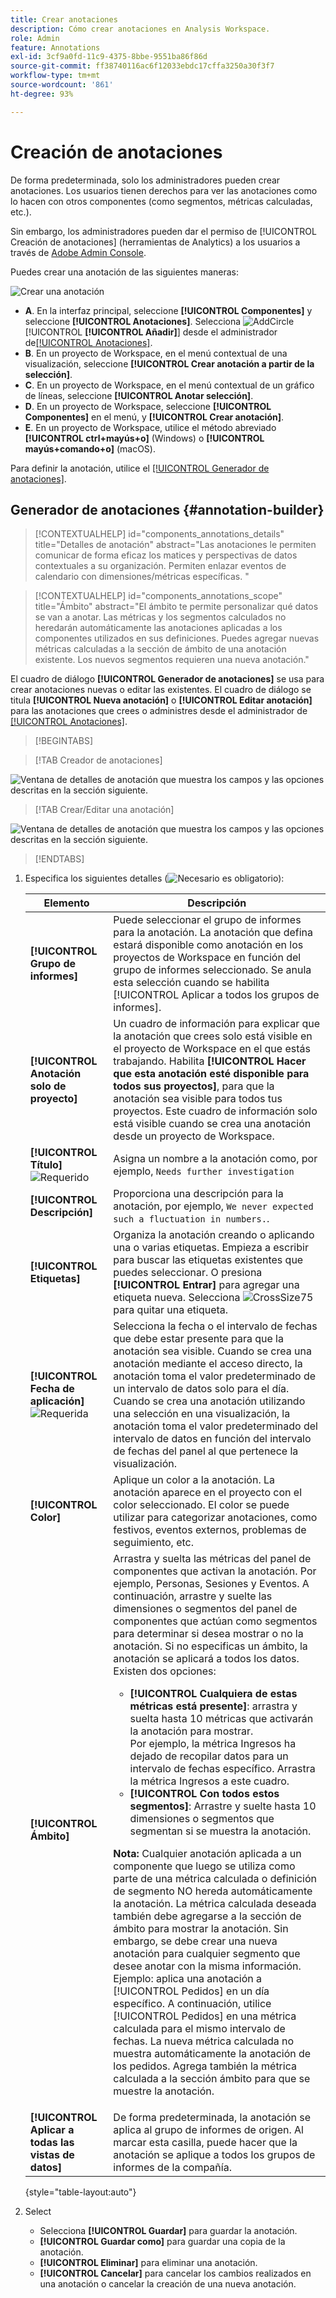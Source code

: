 ```yaml
---
title: Crear anotaciones
description: Cómo crear anotaciones en Analysis Workspace.
role: Admin
feature: Annotations
exl-id: 3cf9a0fd-11c9-4375-8bbe-9551ba86f86d
source-git-commit: ff38740116ac6f12033ebdc17cffa3250a30f3f7
workflow-type: tm+mt
source-wordcount: '861'
ht-degree: 93%

---
```


# Creación de anotaciones

De forma predeterminada, solo los administradores pueden crear anotaciones. Los usuarios tienen derechos para ver las anotaciones como lo hacen con otros componentes (como segmentos, métricas calculadas, etc.).


Sin embargo, los administradores pueden dar el permiso de [!UICONTROL Creación de anotaciones] (herramientas de Analytics) a los usuarios a través de [Adobe Admin Console](https://experienceleague.adobe.com/docs/analytics/admin/admin-console/permissions/analytics-tools.html?lang=es).

Puedes crear una anotación de las siguientes maneras:

![Crear una anotación](assets/create-annotation.png)

* **A**. En la interfaz principal, seleccione **[!UICONTROL Componentes]** y seleccione **[!UICONTROL Anotaciones]**. Selecciona ![AddCircle](/help/assets/icons/AddCircle.svg) [!UICONTROL **[!UICONTROL Añadir]**] desde el administrador de[[!UICONTROL  Anotaciones]](/help/analyze/analysis-workspace/components/annotations/manage-annotations.md).
* **B**. En un proyecto de Workspace, en el menú contextual de una visualización, seleccione **[!UICONTROL Crear anotación a partir de la selección]**.
* **C**. En un proyecto de Workspace, en el menú contextual de un gráfico de líneas, seleccione **[!UICONTROL Anotar selección]**.
* **D**. En un proyecto de Workspace, seleccione **[!UICONTROL Componentes]** en el menú, y **[!UICONTROL Crear anotación]**.
* **E**.  En un proyecto de Workspace, utilice el método abreviado **[!UICONTROL ctrl+mayús+o]** (Windows) o **[!UICONTROL mayús+comando+o]** (macOS).

Para definir la anotación, utilice el [[!UICONTROL Generador de anotaciones]](#annotation-builder).



## Generador de anotaciones {#annotation-builder}

>[!CONTEXTUALHELP]
>id="components_annotations_details"
>title="Detalles de anotación"
>abstract="Las anotaciones le permiten comunicar de forma eficaz los matices y perspectivas de datos contextuales a su organización. Permiten enlazar eventos de calendario con dimensiones/métricas específicas. "

>[!CONTEXTUALHELP]
>id="components_annotations_scope"
>title="Ámbito"
>abstract="El ámbito te permite personalizar qué datos se van a anotar. Las métricas y los segmentos calculados no heredarán automáticamente las anotaciones aplicadas a los componentes utilizados en sus definiciones. Puedes agregar nuevas métricas calculadas a la sección de ámbito de una anotación existente. Los nuevos segmentos requieren una nueva anotación."



El cuadro de diálogo **[!UICONTROL Generador de anotaciones]** se usa para crear anotaciones nuevas o editar las existentes. El cuadro de diálogo se titula **[!UICONTROL Nueva anotación]** o **[!UICONTROL Editar anotación]** para las anotaciones que crees o administres desde el administrador de [[!UICONTROL Anotaciones]](/help/analyze/analysis-workspace/components/annotations/manage-annotations.md).


>[!BEGINTABS]

>[!TAB Creador de anotaciones]

![Ventana de detalles de anotación que muestra los campos y las opciones descritas en la sección siguiente.](assets/annotation-builder.png)

>[!TAB Crear/Editar una anotación]

![Ventana de detalles de anotación que muestra los campos y las opciones descritas en la sección siguiente.](assets/create-edit-annotation.png)

>[!ENDTABS]

1. Especifica los siguientes detalles (![Necesario](/help/assets/icons/Required.svg) es obligatorio):

   | Elemento | Descripción |
   | --- | --- |
   | **[!UICONTROL Grupo de informes]** | Puede seleccionar el grupo de informes para la anotación. La anotación que defina estará disponible como anotación en los proyectos de Workspace en función del grupo de informes seleccionado. Se anula esta selección cuando se habilita [!UICONTROL Aplicar a todos los grupos de informes]. |
   | **[!UICONTROL Anotación solo de proyecto]** | Un cuadro de información para explicar que la anotación que crees solo está visible en el proyecto de Workspace en el que estás trabajando. Habilita **[!UICONTROL Hacer que esta anotación esté disponible para todos sus proyectos]**, para que la anotación sea visible para todos tus proyectos. Este cuadro de información solo está visible cuando se crea una anotación desde un proyecto de Workspace. |
   | **[!UICONTROL Título]** ![Requerido](/help/assets/icons/Required.svg) | Asigna un nombre a la anotación como, por ejemplo, `Needs further investigation` |
   | **[!UICONTROL Descripción]** | Proporciona una descripción para la anotación, por ejemplo, `We never expected such a fluctuation in numbers.`. |
   | **[!UICONTROL Etiquetas]** | Organiza la anotación creando o aplicando una o varias etiquetas. Empieza a escribir para buscar las etiquetas existentes que puedes seleccionar. O presiona **[!UICONTROL Entrar]** para agregar una etiqueta nueva. Selecciona ![CrossSize75](/help/assets/icons/CrossSize75.svg) para quitar una etiqueta. |
   | **[!UICONTROL Fecha de aplicación]** ![Requerida](/help/assets/icons/Required.svg) | Selecciona la fecha o el intervalo de fechas que debe estar presente para que la anotación sea visible. Cuando se crea una anotación mediante el acceso directo, la anotación toma el valor predeterminado de un intervalo de datos solo para el día. Cuando se crea una anotación utilizando una selección en una visualización, la anotación toma el valor predeterminado del intervalo de datos en función del intervalo de fechas del panel al que pertenece la visualización. |
   | **[!UICONTROL Color]** | Aplique un color a la anotación. La anotación aparece en el proyecto con el color seleccionado. El color se puede utilizar para categorizar anotaciones, como festivos, eventos externos, problemas de seguimiento, etc. |
   | **[!UICONTROL Ámbito]** | Arrastra y suelta las métricas del panel de componentes que activan la anotación. Por ejemplo, Personas, Sesiones y Eventos. A continuación, arrastre y suelte las dimensiones o segmentos del panel de componentes que actúan como segmentos para determinar si desea mostrar o no la anotación. Si no especificas un ámbito, la anotación se aplicará a todos los datos. <br/>Existen dos opciones:<ul><li>**[!UICONTROL Cualquiera de estas métricas está presente]**: arrastra y suelta hasta 10 métricas que activarán la anotación para mostrar.<br/>Por ejemplo, la métrica Ingresos ha dejado de recopilar datos para un intervalo de fechas específico. Arrastra la métrica Ingresos a este cuadro.</li><li>**[!UICONTROL Con todos estos segmentos]**: Arrastre y suelte hasta 10 dimensiones o segmentos que segmentan si se muestra la anotación.</li></ul><p><p>**Nota:** Cualquier anotación aplicada a un componente que luego se utiliza como parte de una métrica calculada o definición de segmento NO hereda automáticamente la anotación. La métrica calculada deseada también debe agregarse a la sección de ámbito para mostrar la anotación. Sin embargo, se debe crear una nueva anotación para cualquier segmento que desee anotar con la misma información. Ejemplo: aplica una anotación a [!UICONTROL Pedidos] en un día específico. A continuación, utilice [!UICONTROL Pedidos] en una métrica calculada para el mismo intervalo de fechas. La nueva métrica calculada no muestra automáticamente la anotación de los pedidos. Agrega también la métrica calculada a la sección ámbito para que se muestre la anotación. |
   | **[!UICONTROL Aplicar a todas las vistas de datos]** | De forma predeterminada, la anotación se aplica al grupo de informes de origen. Al marcar esta casilla, puede hacer que la anotación se aplique a todos los grupos de informes de la compañía. |

   {style="table-layout:auto"}

1. Select
   * Selecciona **[!UICONTROL Guardar]** para guardar la anotación.
   * **[!UICONTROL Guardar como]** para guardar una copia de la anotación.
   * **[!UICONTROL Eliminar]** para eliminar una anotación.
   * **[!UICONTROL Cancelar]** para cancelar los cambios realizados en una anotación o cancelar la creación de una nueva anotación.
